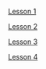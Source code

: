 [Lesson 1](Lesson001/Lesson001.md)

[Lesson 2](Lesson002/Lesson002.md)

[Lesson 3](Lesson003/Lesson003.md)

[Lesson 4](Lesson004/Lesson004.md)